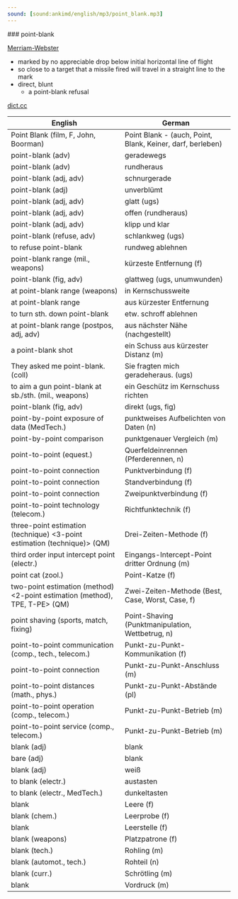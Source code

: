 ```yaml
---
sound: [sound:ankimd/english/mp3/point_blank.mp3]
---
```


\### point-blank

[Merriam-Webster](https://www.merriam-webster.com/dictionary/point-blank)

- marked by no appreciable drop below initial horizontal line of flight
- so close to a target that a missile fired will travel in a straight line to the mark
- direct, blunt
    - a point-blank refusal

[dict.cc](https://www.dict.cc/point-blank)

| English        | German       |
| -------------- | ------------ |
| Point Blank (film, F, John, Boorman) | Point Blank - (auch, Point, Blank, Keiner, darf, berleben) |
| point-blank (adv) | geradewegs |
| point-blank (adv) | rundheraus |
| point-blank (adj, adv) | schnurgerade |
| point-blank (adj) | unverblümt |
| point-blank (adj, adv) | glatt (ugs) |
| point-blank (adj, adv) | offen (rundheraus) |
| point-blank (adj, adv) | klipp und klar |
| point-blank (refuse, adv) | schlankweg (ugs) |
| to refuse point-blank | rundweg ablehnen |
| point-blank range (mil., weapons) | kürzeste Entfernung (f) |
| point-blank (fig, adv) | glattweg (ugs, unumwunden) |
| at point-blank range (weapons) | in Kernschussweite |
| at point-blank range | aus kürzester Entfernung |
| to turn sth. down point-blank | etw. schroff ablehnen |
| at point-blank range (postpos, adj, adv) | aus nächster Nähe (nachgestellt) |
| a point-blank shot | ein Schuss aus kürzester Distanz (m) |
| They asked me point-blank. (coll) | Sie fragten mich geradeheraus. (ugs) |
| to aim a gun point-blank at sb./sth. (mil., weapons) | ein Geschütz im Kernschuss richten |
| point-blank (fig, adv) | direkt (ugs, fig) |
| point-by-point exposure of data (MedTech.) | punktweises Aufbelichten von Daten (n) |
| point-by-point comparison | punktgenauer Vergleich (m) |
| point-to-point (equest.) | Querfeldeinrennen (Pferderennen, n) |
| point-to-point connection | Punktverbindung (f) |
| point-to-point connection | Standverbindung (f) |
| point-to-point connection | Zweipunktverbindung (f) |
| point-to-point technology (telecom.) | Richtfunktechnik (f) |
| three-point estimation (technique) <3-point estimation (technique)> (QM) | Drei-Zeiten-Methode (f) |
| third order input intercept point <IIP3> (electr.) | Eingangs-Intercept-Point dritter Ordnung (m) |
| point cat (zool.) | Point-Katze (f) |
| two-point estimation (method) <2-point estimation (method), TPE, T-PE> (QM) | Zwei-Zeiten-Methode (Best, Case, Worst, Case, f) |
| point shaving (sports, match, fixing) | Point-Shaving (Punktmanipulation, Wettbetrug, n) |
| point-to-point communication (comp., tech., telecom.) | Punkt-zu-Punkt-Kommunikation (f) |
| point-to-point connection | Punkt-zu-Punkt-Anschluss (m) |
| point-to-point distances (math., phys.) | Punkt-zu-Punkt-Abstände (pl) |
| point-to-point operation (comp., telecom.) | Punkt-zu-Punkt-Betrieb (m) |
| point-to-point service (comp., telecom.) | Punkt-zu-Punkt-Betrieb (m) |
| blank (adj) | blank |
| bare (adj) | blank |
| blank (adj) | weiß |
| to blank (electr.) | austasten |
| to blank (electr., MedTech.) | dunkeltasten |
| blank | Leere (f) |
| blank (chem.) | Leerprobe (f) |
| blank | Leerstelle (f) |
| blank (weapons) | Platzpatrone (f) |
| blank (tech.) | Rohling (m) |
| blank (automot., tech.) | Rohteil (n) |
| blank (curr.) | Schrötling (m) |
| blank | Vordruck (m) |
